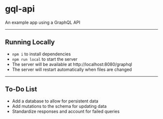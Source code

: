 # gql-api

An example app using a GraphQL API

---

## Running Locally

- `npm i` to install dependencies
- `npm run local` to start the server
- The server will be available at http://localhost:8080/graphql
- The server will restart automatically when files are changed

---

## To-Do List

- Add a database to allow for persistent data
- Add mutations to the schema for updating data
- Standardize responses and account for failed queries